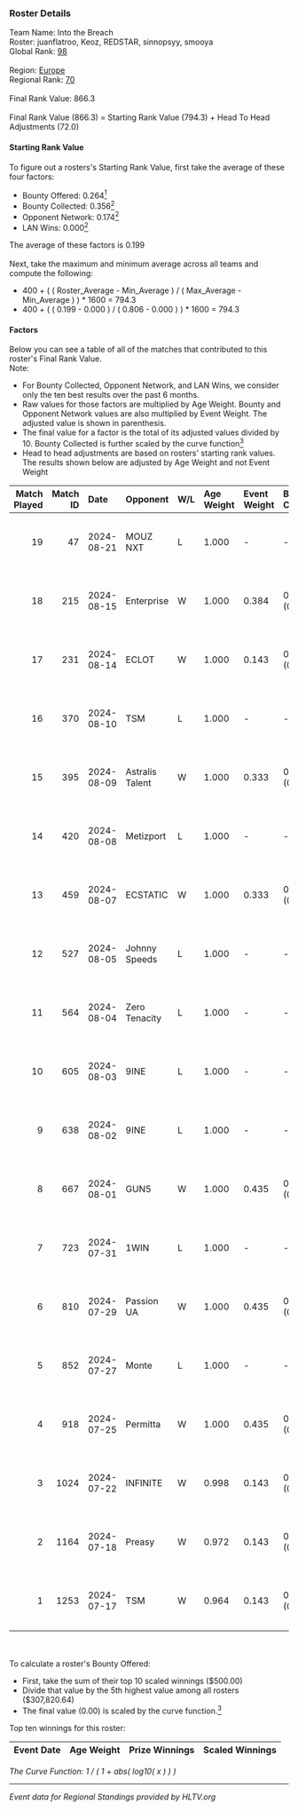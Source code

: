 ### Roster Details<br />
Team Name: Into the Breach<br />
Roster: juanflatroo, Keoz, REDSTAR, sinnopsyy, smooya<br />
Global Rank: [98](../../standings_global_2024_08_21.md)<br />
<br />
Region: [Europe]( ../../standings_europe_2024_08_21.md)<br />
Regional Rank: [70]( ../../standings_europe_2024_08_21.md)<br />
<br />
Final Rank Value:  866.3<br />
<br />
Final Rank Value (866.3) = Starting Rank Value (794.3) + Head To Head Adjustments (72.0)<br />

#### Starting Rank Value<br />
To figure out a rosters's Starting Rank Value, first take the average of these four factors:<br />
- Bounty Offered: 0.264[<sup>1</sup>](#table2)
- Bounty Collected: 0.356[<sup>2</sup>](#table1)
- Opponent Network: 0.174[<sup>2</sup>](#table1)
- LAN Wins: 0.000[<sup>2</sup>](#table1)

The average of these factors is 0.199<br />
<br />
Next, take the maximum and minimum average across all teams and compute the following:<br />
- 400 + ( ( Roster_Average - Min_Average ) / ( Max_Average - Min_Average ) ) * 1600 = 794.3
- 400 + ( ( 0.199 - 0.000 ) / ( 0.806 - 0.000 ) ) * 1600 = 794.3


#### Factors<br />
Below you can see a table of all of the matches that contributed to this roster's Final Rank Value.<br />
Note:<br />

- For Bounty Collected, Opponent Network, and LAN Wins, we consider only the ten best results over the past 6 months.
- Raw values for those factors are multiplied by Age Weight. Bounty and Opponent Network values are also multiplied by Event Weight. The adjusted value is shown in parenthesis.
- The final value for a factor is the total of its adjusted values divided by 10. Bounty Collected is further scaled by the curve function[<sup>3</sup>](#curveFunction)
- Head to head adjustments are based on rosters' starting rank values. The results shown below are adjusted by Age Weight and not Event Weight
<span id="table1"></span><br />


| Match Played | Match ID | Date       | Opponent        | W/L | Age Weight | Event Weight | Bounty Collected | Opponent Network | LAN Wins  | H2H Adj. | Roster                                            |
| -: | -: | :- | :- | :- | :- | :- | :- | :- | :- | -: | :- |
|           19 |       47 | 2024-08-21 | MOUZ NXT        | L   | 1.000      | -            | -                | -                | -         |    -8.58 | juanflatroo, Keoz, REDSTAR, sinnopsyy, smooya     |
|           18 |      215 | 2024-08-15 | Enterprise      | W   | 1.000      | 0.384        | 0.041 (0.016)    | 0.695 (0.267)    | 0 (0.000) |    17.18 | juanflatroo, Keoz, rallen, sinnopsyy, smooya      |
|           17 |      231 | 2024-08-14 | ECLOT           | W   | 1.000      | 0.143        | 0.075 (0.011)    | 0.513 (0.073)    | 0 (0.000) |    21.98 | Aaron, juanflatroo, Keoz, sinnopsyy, smooya       |
|           16 |      370 | 2024-08-10 | TSM             | L   | 1.000      | -            | -                | -                | -         |    -9.12 | juanflatroo, Keoz, lollipop21k, sinnopsyy, smooya |
|           15 |      395 | 2024-08-09 | Astralis Talent | W   | 1.000      | 0.333        | 0.007 (0.002)    | 0.132 (0.044)    | 0 (0.000) |     9.08 | BOROS, juanflatroo, Keoz, sinnopsyy, smooya       |
|           14 |      420 | 2024-08-08 | Metizport       | L   | 1.000      | -            | -                | -                | -         |   -12.53 | juanflatroo, Keoz, kRYSTAL, sinnopsyy, smooya     |
|           13 |      459 | 2024-08-07 | ECSTATIC        | W   | 1.000      | 0.333        | 0.000 (0.000)    | 0.326 (0.109)    | 0 (0.000) |     8.41 | BOROS, juanflatroo, Keoz, sinnopsyy, smooya       |
|           12 |      527 | 2024-08-05 | Johnny Speeds   | L   | 1.000      | -            | -                | -                | -         |    -3.49 | BOROS, juanflatroo, Keoz, sinnopsyy, smooya       |
|           11 |      564 | 2024-08-04 | Zero Tenacity   | L   | 1.000      | -            | -                | -                | -         |    -4.87 | BOROS, juanflatroo, Keoz, sinnopsyy, smooya       |
|           10 |      605 | 2024-08-03 | 9INE            | L   | 1.000      | -            | -                | -                | -         |   -12.82 | BOROS, juanflatroo, Keoz, sinnopsyy, smooya       |
|            9 |      638 | 2024-08-02 | 9INE            | L   | 1.000      | -            | -                | -                | -         |   -13.50 | BOROS, juanflatroo, Keoz, sinnopsyy, smooya       |
|            8 |      667 | 2024-08-01 | GUN5            | W   | 1.000      | 0.435        | 0.066 (0.029)    | 0.586 (0.255)    | 0 (0.000) |    15.69 | BOROS, juanflatroo, Keoz, sinnopsyy, smooya       |
|            7 |      723 | 2024-07-31 | 1WIN            | L   | 1.000      | -            | -                | -                | -         |   -11.23 | BOROS, juanflatroo, Keoz, sinnopsyy, smooya       |
|            6 |      810 | 2024-07-29 | Passion UA      | W   | 1.000      | 0.435        | 0.170 (0.074)    | 1.000 (0.435)    | 0 (0.000) |    24.99 | BOROS, juanflatroo, Keoz, sinnopsyy, smooya       |
|            5 |      852 | 2024-07-27 | Monte           | L   | 1.000      | -            | -                | -                | -         |   -11.79 | BOROS, juanflatroo, Keoz, sinnopsyy, smooya       |
|            4 |      918 | 2024-07-25 | Permitta        | W   | 1.000      | 0.435        | 0.036 (0.016)    | 0.953 (0.414)    | 0 (0.000) |    18.02 | BOROS, juanflatroo, Keoz, sinnopsyy, smooya       |
|            3 |     1024 | 2024-07-22 | INFINITE        | W   | 0.998      | 0.143        | 0.000 (0.000)    | 0.166 (0.024)    | 0 (0.000) |     6.44 | BOROS, juanflatroo, Keoz, sinnopsyy, smooya       |
|            2 |     1164 | 2024-07-18 | Preasy          | W   | 0.972      | 0.143        | 0.008 (0.001)    | 0.186 (0.026)    | 0 (0.000) |    13.08 | BOROS, juanflatroo, Keoz, sinnopsyy, smooya       |
|            1 |     1253 | 2024-07-17 | TSM             | W   | 0.964      | 0.143        | 0.055 (0.008)    | 0.715 (0.099)    | 0 (0.000) |    25.04 | BOROS, juanflatroo, Keoz, sinnopsyy, smooya       |

<br />
<span id="table2"></span><br />
To calculate a roster's Bounty Offered:<br />

- First, take the sum of their top 10 scaled winnings ($500.00)
- Divide that value by the 5th highest value among all rosters ($307,820.64)
- The final value (0.00) is scaled by the curve function.[<sup>3</sup>](#curveFunction)

Top ten winnings for this roster:<br />

| Event Date | Age Weight | Prize Winnings | Scaled Winnings |
| :- | -: | :- | :- |


<span id="curveFunction"></span>_The Curve Function: 1 / ( 1 + abs( log10( x ) ) )_<br />

---
_Event data for Regional Standings provided by HLTV.org_<br />
